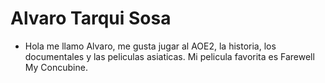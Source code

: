 # Alvaro Tarqui Sosa
-  Hola me llamo Alvaro, me gusta jugar al AOE2, la historia, los documentales y las peliculas asiaticas. Mi pelicula favorita es Farewell My Concubine.